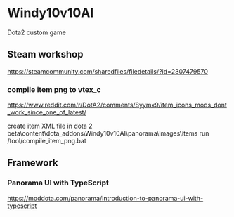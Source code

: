 # Windy10v10AI
 Dota2 custom game

## Steam workshop
https://steamcommunity.com/sharedfiles/filedetails/?id=2307479570

### compile item png to vtex_c
https://www.reddit.com/r/DotA2/comments/8yymx9/item_icons_mods_dont_work_since_one_of_latest/

create item XML file in dota 2 beta\content\dota_addons\Windy10v10AI\panorama\images\items
run /tool/compile_item_png.bat

## Framework
### Panorama UI with TypeScript
https://moddota.com/panorama/introduction-to-panorama-ui-with-typescript
